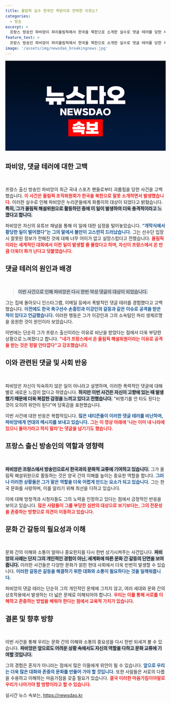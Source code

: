 ```yaml
---
title: 올림픽 실수 한국인 욕받이로 전락한 이유는?
categories:
  - 방송
excerpt: >
  프랑스 방송인 파비앙이 파리올림픽에서 한국을 북한으로 소개한 실수로 댓글 테러를 당한 사실을 고백! 이번 사건은 한국 스포츠 팬들의 격한 반응을 이끌어냈는데, 과연 그가 어떤 마음을 전했을까요? 클릭 시 진짜 이야기가 펼쳐집니다!
feature_text: >
  프랑스 방송인 파비앙이 파리올림픽에서 한국을 북한으로 소개한 실수로 댓글 테러를 당한 사실을 고백! 이번 사건은 한국 스포츠 팬들의 격한 반응을 이끌어냈는데, 과연 그가 어떤 마음을 전했을까요? 클릭 시 진짜 이야기가 펼쳐집니다!
image: '/assets/img/newsdao_breakingnews.jpg'
---
```


<p><img src="/assets/img/newsdao_breakingnews.jpg" alt="firstkoreanews 속보" /></p>

<h2 data-ke-size="size26">파비앙, 댓글 테러에 대한 고백</h2>

<p data-ke-size="size16">&nbsp;</p>

<p>프랑스 출신 방송인 파비앙이 최근 국내 스포츠 팬들로부터 괴롭힘을 당한 사건을 고백했습니다. <b><span style="color: #ee2323;">이 사건은 올림픽 조직위원회가 한국을 북한으로 잘못 소개하면서 발생했습니다.</span></b> 이러한 실수로 인해 파비앙은 누리꾼들에게 화풀이의 대상이 되었다고 밝혔습니다. <b><span style="background-color: #21538527;">특히, 그가 올림픽 해설위원으로 활동하던 중에 이 일이 발생하여 더욱 충격적이라고 느꼈다고 합니다.</span></b> </p>

<p>파비앙은 자신의 유튜브 채널을 통해 이 일에 대한 심정을 털어놓았습니다. <b><span style="color: #1a5490;">“개막식에서 황당한 일이 벌어졌다”는 그의 말에서 불만이 고스란히 드러났습니다.</span></b> 그는 선수단 입장 시 잘못된 정보가 전해진 것에 대해 너무 어이가 없고 실망스럽다고 전했습니다. <b><span style="color: #ee2323;">올림픽이라는 세계적인 대회에서 이런 일이 발생할 줄 몰랐다고 하며, 자신이 프랑스에서 온 만큼 더욱더 화가 난다고 덧붙였습니다.</span></b></p>

<h2 data-ke-size="size26">댓글 테러의 원인과 배경</h2>

<p data-ke-size="size16">&nbsp;</p>

<p><blockquote><b><span style="background-color: #21538527;">이번 사건으로 인해 파비앙은 다시 한번 악성 댓글의 대상이 되었습니다.</span></b></blockquote> 그는 집에 돌아오니 인스타그램, 이메일 등에서 폭발적인 댓글 테러를 경험했다고 고백했습니다. <b><span style="color: #1a5490;">이전에도 한국 축구선수 손흥민과 이강인의 갈등과 같은 이슈로 공격을 받은 적이 있다고 언급했습니다.</span></b> 이러한 행동은 그가 이강인과 그의 소속팀인 파리 생제르맹을 응원한 것이 원인이라 보았습니다.</p>

<p>이번에는 단순히 그가 프랑스 출신이라는 이유로 비난을 받았다는 점에서 더욱 부당한 상황으로 느껴졌다고 합니다. <b><span style="color: #ee2323;">"내가 프랑스에서 온 올림픽 해설위원이라는 이유로 공격을 받는 것은 정말 안타깝다"고 강조했습니다.</span></b></p>

<h2 data-ke-size="size26">이와 관련된 댓글 및 사회 반응</h2>

<p data-ke-size="size16">&nbsp;</p>

<p>파비앙은 자신이 익숙하지 않은 일이 아니라고 설명하며, 이러한 폭력적인 댓글에 대해 별로 새로운 느낌이 없다고 하였습니다. <b><span style="background-color: #21538527;">하지만 이번 사건은 자신이 고향에 있는 때 발생했기 때문에 더욱 복잡한 감정을 느끼고 있다고 전했습니다.</span></b> "비행기를 안 타도 된다는 것이 오히려 위안이 된다"며 당혹감을 표현했습니다. </p>

<p>이번 사건에 대한 반응은 복합적입니다. <b><span style="color: #1a5490;">많은 네티즌들이 이러한 댓글 테러를 비난하며, 파비앙에게 연대의 메시지를 보내고 있습니다.</span></b> <b><span style="color: #ee2323;">그는 이 영상 아래에 '나는 이미 내 나라에 있으니 돌아가라고 하지 말라'는 댓글을 남기기도 했습니다.</span></b></p>

<h2 data-ke-size="size26">프랑스 출신 방송인의 역할과 영향력</h2>

<p data-ke-size="size16">&nbsp;</p>

<p><b><span style="background-color: #21538527;">파비앙은 프랑스에서 방송인으로서 한국과의 문화적 교류에 기여하고 있습니다.</span></b> 그가 올림픽 해설위원으로 활동하는 것은 양국 간의 이해를 높이는 중요한 역할을 합니다. <b><span style="color: #1a5490;">그러나 이러한 상황들은 그가 맡은 역할을 더욱 어렵게 만드는 요소가 되고 있습니다.</span></b> 그는 한국 문화를 사랑하며, 이를 알리기 위해 최선을 다하고 있습니다. </p>

<p>이에 대해 방청객과 시청자들도 그의 노력을 인정하고 있다는 점에서 긍정적인 반응을 보이고 있습니다. <b><span style="color: #ee2323;">많은 사람들이 그를 부당한 심판의 대상으로 보기보다는, 그의 전문성을 존중하는 방향으로 의견이 이동하고 있습니다.</span></b></p>

<h2 data-ke-size="size26">문화 간 갈등의 필요성과 이해</h2>

<p data-ke-size="size16">&nbsp;</p>

<p>문화 간의 이해와 소통이 얼마나 중요한지를 다시 한번 상기시켜주는 사건입니다. <b><span style="background-color: #21538527;">파비앙의 사례는 단지 그의 개인적인 경험이 아닌, 세계화에 따른 문화 간 갈등의 단면을 보여줍니다.</span></b> 이러한 사건들은 다양한 문화가 얽힌 현대 사회에서 더욱 빈번히 발생할 수 있습니다. <b><span style="color: #1a5490;">이러한 갈등은 갈등을 해결하기 위한 대화와 소통이 필요하다는 것을 일깨워줍니다.</span></b></p>

<p>파비앙의 댓글 테러는 단순히 그의 개인적인 문제에 그치지 않고, 여러 세대와 문화 간의 상호작용에서 발생하는 더 넓은 문제로 이해되어야 합니다. <b><span style="color: #ee2323;">우리는 이를 통해 서로를 이해하고 존중하는 방법을 배워야 한다는 점에서 교육적 가치가 있습니다.</span></b></p>

<h2 data-ke-size="size26">결론 및 향후 방향</h2>

<p data-ke-size="size16">&nbsp;</p>

<p>이번 사건을 통해 우리는 문화 간의 이해와 소통의 중요성을 다시 한번 되새겨 볼 수 있습니다. <b><span style="background-color: #21538527;">파비앙은 앞으로도 어려운 상황 속에서도 자신의 역할을 다하고 문화 교류에 기여할 것입니다.</span></b> </p>

<p>그의 경험은 혼자가 아니라는 점에서 많은 이들에게 위안이 될 수 있습니다. <b><span style="color: #1a5490;">앞으로 우리는 더욱 많은 대화와 존중의 문화를 만들어 가야 할 것입니다.</span></b> 또한 사람들은 서로의 다름을 수용하고 이해하는 마음가짐을 갖출 필요가 있습니다. <b><span style="color: #ee2323;">결국 이러한 마음가짐이야말로 우리가 나아가야 할 방향이라고 할 수 있습니다.</span></b></p>
실시간 뉴스 속보는, <a href="https://newsdao.kr" rel="dofollow">https://newsdao.kr</a>


